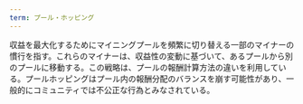```yaml
---
term: プール・ホッピング
---
```

収益を最大化するためにマイニングプールを頻繁に切り替える一部のマイナーの慣行を指す。これらのマイナーは、収益性の変動に基づいて、あるプールから別のプールに移動する。この戦略は、プールの報酬計算方法の違いを利用している。プールホッピングはプール内の報酬分配のバランスを崩す可能性があり、一般的にコミュニティでは不公正な行為とみなされている。